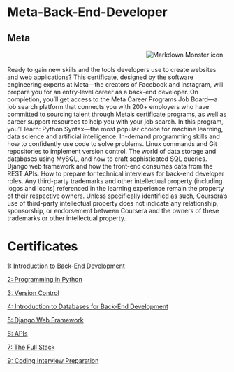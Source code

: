 # Meta-Back-End-Developer

## Meta

<img src="./meta-logo.png"
     alt="Markdown Monster icon"
     style="float: right; margin-right: 10px;" />

</br>
</br>
Ready to gain new skills and the tools developers use to create websites and web applications? This certificate, designed by the software engineering experts at Meta—the creators of Facebook and Instagram, will prepare you for an entry-level career as a back-end developer. On completion, you’ll get access to the Meta Career Programs Job Board—a job search platform that connects you with 200+ employers who have committed to sourcing talent through Meta’s certificate programs, as well as career support resources to help you with your job search. In this program, you’ll learn: Python Syntax—the most popular choice for machine learning, data science and artificial intelligence. In-demand programming skills and how to confidently use code to solve problems. Linux commands and Git repositories to implement version control. The world of data storage and databases using MySQL, and how to craft sophisticated SQL queries. Django web framework and how the front-end consumes data from the REST APIs. How to prepare for technical interviews for back-end developer roles. Any third-party trademarks and other intellectual property (including logos and icons) referenced in the learning experience remain the property of their respective owners. Unless specifically identified as such, Coursera’s use of third-party intellectual property does not indicate any relationship, sponsorship, or endorsement between Coursera and the owners of these trademarks or other intellectual
property.

# Certificates

[ 1: Introduction to Back-End Development](https://coursera.org/share/5df3fd9b497f709c36fad3753846c4b5)

[ 2: Programming in Python](https://www.coursera.org/learn/programming-in-python/home/week/4?utm_source=link&utm_medium=certificate&utm_content=cert_image&utm_campaign=sharing_cta)

[ 3: Version Control](https://coursera.org/share/8b4e2a468c1cf5b97c9e52d0ce6d3db0)

[ 4: Introduction to Databases for Back-End Development](https://coursera.org/share/d96d993f86e57ae486202823fbac171d)

[ 5: Django Web Framework](https://coursera.org/share/c7a78f7c3356c71c176035fccd157bf5)

[ 6: APIs](https://coursera.org/share/5bebbe5f269705a9867ce133184d6a00)

[ 7: The Full Stack](https://coursera.org/share/8c1f0956a2ee4f66f66c49cb5463b7cd)

[ 9: Coding Interview Preparation](https://www.coursera.org/learn/coding-interview-preparation/home/week/1?utm_source=link&utm_medium=certificate&utm_content=cert_image&utm_campaign=sharing_cta)
